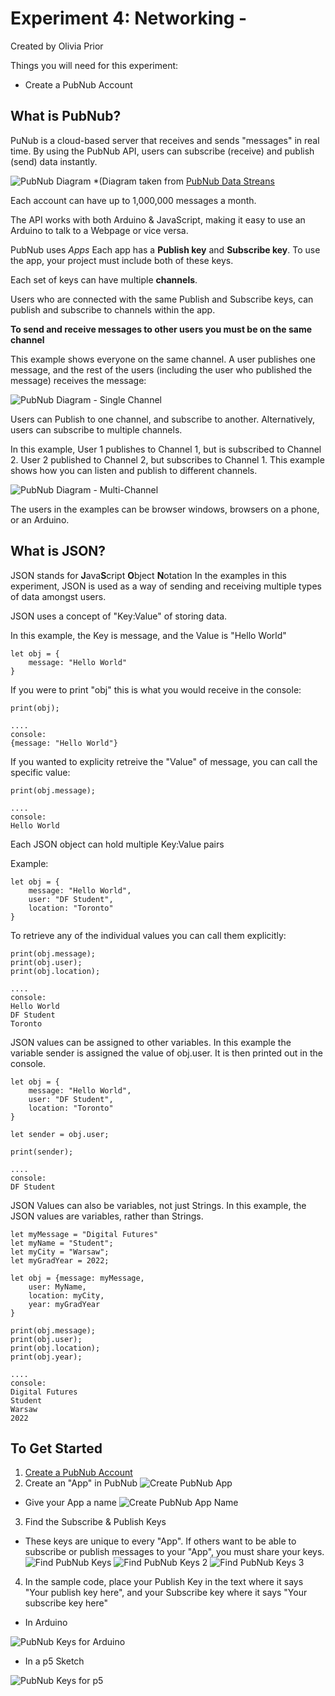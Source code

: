 # Experiment 4: Networking - 
Created by Olivia Prior


Things you will need for this experiment:
* Create a PubNub Account

## What is PubNub?
PuNub is a cloud-based server that receives and sends "messages" in real time. By using the PubNub API, users can subscribe (receive) and publish (send) data instantly.

 ![PubNub Diagram](README%20Images/pubnub-galaxy.gif)
 *(Diagram taken from [PubNub Data Streans](https://www.pubnub.com/docs/web-javascript/data-streams-publish-and-subscribe)

Each account can have up to 1,000,000 messages a month. 

The API works with both Arduino & JavaScript, making it easy to use an Arduino to talk to a Webpage or vice versa. 

PubNub uses *Apps* Each app has a **Publish key** and **Subscribe key**. To use the app, your project must include both of these keys. 

Each set of keys can have multiple **channels**. 

Users who are connected with the same Publish and Subscribe keys, can publish and subscribe to channels within the app. 

**To send and receive messages to other users you must be on the same channel**

This example shows everyone on the same channel. A user publishes one message, and the rest of the users (including the user who published the message) receives the message: 

 ![PubNub Diagram - Single Channel](README%20Images/pubnub-01.png)
 
 Users can Publish to one channel, and subscribe to another. Alternatively, users can subscribe to multiple channels.
 
 In this example, User 1 publishes to Channel 1, but is subscribed to Channel 2. User 2 published to Channel 2, but subscribes to Channel 1. This example shows how you can listen and publish to different channels. 
 
![PubNub Diagram - Multi-Channel](README%20Images/pubnub-multi-01.png)
  
The users in the examples can be browser windows, browsers on a phone, or an Arduino.   


## What is JSON? 

JSON stands for **J**ava**S**cript **O**bject **N**otation
In the examples in this experiment, JSON is used as a way of sending and receiving multiple types of data amongst users. 


JSON uses a concept of "Key:Value" of storing data. 


In this example, the Key is message, and the Value is "Hello World"

```
let obj = { 
    message: "Hello World"
}
```
If you were to print "obj" this is what you would receive in the console:

```
print(obj);

....
console:
{message: "Hello World"}
```

If you wanted to explicity retreive the "Value" of message, you can call the specific value: 

```
print(obj.message);

....
console:
Hello World
```

Each JSON object can hold multiple Key:Value pairs

Example:
```
let obj = {
    message: "Hello World",
    user: "DF Student", 
    location: "Toronto"
}
```

To retrieve any of the individual values you can call them explicitly: 

```
print(obj.message);
print(obj.user);
print(obj.location); 

....
console:
Hello World
DF Student
Toronto
```

JSON values can be assigned to other variables. In this example the variable sender is assigned the value of obj.user. It is then printed out in the console. 

```
let obj = {
    message: "Hello World",
    user: "DF Student", 
    location: "Toronto"
}

let sender = obj.user;

print(sender);

....
console: 
DF Student
```

JSON Values can also be variables, not just Strings. In this example, the JSON values are variables, rather than Strings. 

``` 
let myMessage = "Digital Futures"
let myName = "Student";
let myCity = "Warsaw";
let myGradYear = 2022; 

let obj = {message: myMessage,
    user: MyName, 
    location: myCity, 
    year: myGradYear
}
           
print(obj.message);
print(obj.user);
print(obj.location);
print(obj.year); 

....
console:
Digital Futures
Student
Warsaw
2022
```

## To Get Started
1. [Create a PubNub Account](https://dashboard.pubnub.com/signup) 
2. Create an "App" in PubNub 
 ![Create PubNub App](README%20Images/create-new-app-ss.png)
 
- Give your App a name
 ![Create PubNub App Name](README%20Images/create-new-app-name-ss.png)

3. Find the Subscribe & Publish Keys 
 - These keys are unique to every "App". If others want to be able to subscribe or publish messages to your "App", you must share your keys.
  ![Find PubNub Keys](README%20Images/find-keys.png)
  ![Find PubNub Keys 2](README%20Images/find-keys-2.png)
  ![Find PubNub Keys 3](README%20Images/find-keys-3.png)

4. In the sample code, place your Publish Key in the text where it says "Your publish key here", and your Subscribe key where it says "Your subscribe key here"
 - In Arduino
 
  ![PubNub Keys for Arduino](README%20Images/arduino-keys.png)

 - In a p5 Sketch
 
 ![PubNub Keys for p5](README%20Images/p5-keys.png)

 



 




 
